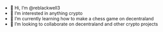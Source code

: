 - 👋 Hi, I’m @reblackwell3
- 👀 I’m interested in anything crypto
- 🌱 I’m currently learning how to make a chess game on decentraland
- 💞️ I’m looking to collaborate on decentraland and other crypto projects

<!---
reblackwell3/reblackwell3 is a ✨ special ✨ repository because its `README.md` (this file) appears on your GitHub profile.
You can click the Preview link to take a look at your changes.
--->
